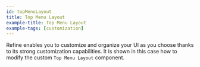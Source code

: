 ```yaml
---
id: topMenuLayout
title: Top Menu Layout
example-title: Top Menu Layout
example-tags: [customization]
---
```


Refine enables you to customize and organize your UI as you choose thanks to its strong customization capabilities. It is shown in this case how to modify the custom `Top Menu Layout` component.

<CodeSandboxExample path="customization-top-menu-layout" />
